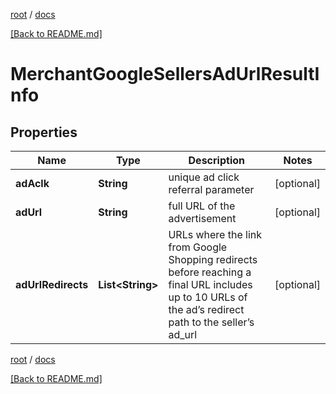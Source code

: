 [root](./../ "root") / [docs](./ "docs")

[[Back to README.md]](./../README.md "[Back to README.md]")

# MerchantGoogleSellersAdUrlResultInfo

## Properties

| Name | Type | Description | Notes |
|------------ | ------------- | ------------- | -------------|
|**adAclk** | **String** | unique ad click referral parameter |  [optional] |
|**adUrl** | **String** | full URL of the advertisement |  [optional] |
|**adUrlRedirects** | **List&lt;String&gt;** | URLs where the link from Google Shopping redirects before reaching a final URL includes up to 10 URLs of the ad’s redirect path to the seller’s ad_url |  [optional] |

[root](./../ "root") / [docs](./ "docs")

[[Back to README.md]](./../README.md "[Back to README.md]")
